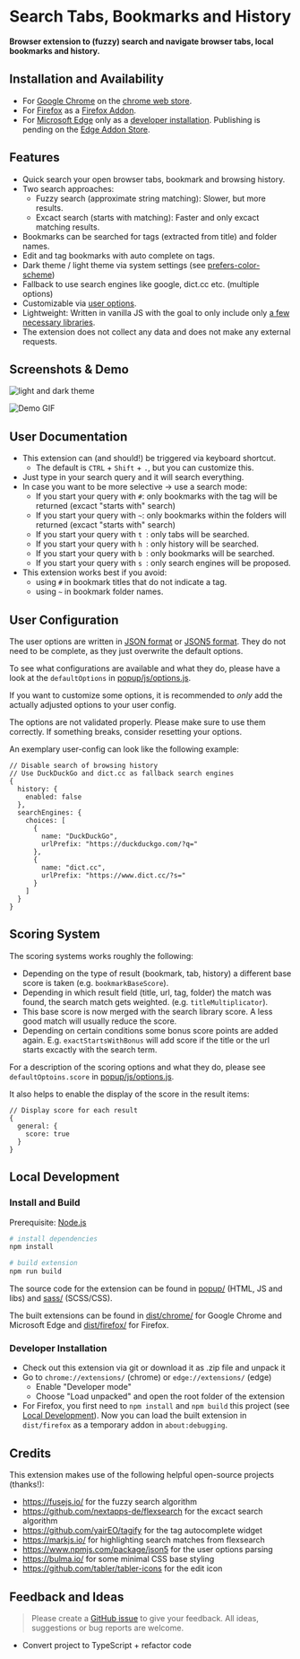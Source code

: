 # Search Tabs, Bookmarks and History

**Browser extension to (fuzzy) search and navigate browser tabs, local bookmarks and history.**

## Installation and Availability

* For [Google Chrome](https://www.google.com/chrome/) on the [chrome web store](https://chrome.google.com/webstore/detail/tabs-bookmark-and-history/cofpegcepiccpobikjoddpmmocficdjj?hl=en-GB&authuser=0).
* For [Firefox](https://www.mozilla.org/en-US/firefox/new/) as a [Firefox Addon](https://addons.mozilla.org/en-US/firefox/addon/search-tabs-bookmarks-history/).
* For [Microsoft Edge](https://www.microsoft.com/en-us/edge) only as a [developer installation](#developer-installation). Publishing is pending on the [Edge Addon Store](https://microsoftedge.microsoft.com/addons/Microsoft-Edge-Extensions-Home).

## Features

* Quick search your open browser tabs, bookmark and browsing history.
* Two search approaches: 
  * Fuzzy search (approximate string matching): Slower, but more results.
  * Excact search (starts with matching): Faster and only excact matching results.
* Bookmarks can be searched for tags (extracted from title) and folder names.
* Edit and tag bookmarks with auto complete on tags.
* Dark theme / light theme via system settings (see [prefers-color-scheme](https://developer.mozilla.org/en-US/docs/Web/CSS/@media/prefers-color-scheme))
* Fallback to use search engines like google, dict.cc etc. (multiple options)
* Customizable via [user options](#user-configuration).
* Lightweight: Written in vanilla JS with the goal to only include only [a few necessary libraries](#credits).
* The extension does not collect any data and does not make any external requests.

## Screenshots & Demo

![light and dark theme](/images/bookmark-and-history-search-screenshots.png "light and dark theme")

![Demo GIF](/images/bookmark-and-history-search.gif "Demo GIF")

## User Documentation

* This extension can (and should!) be triggered via keyboard shortcut.
  * The default is `CTRL` + `Shift` + `.`, but you can customize this.
* Just type in your search query and it will search everything.
* In case you want to be more selective -> use a search mode:
  * If you start your query with `#`: only bookmarks with the tag will be returned (excact "starts with" search)
  * If you start your query with `~`: only bookmarks within the folders will returned (excact "starts with" search)
  * If you start your query with `t `: only tabs will be searched.
  * If you start your query with `h `: only history will be searched.
  * If you start your query with `b `: only bookmarks will be searched.
  * If you start your query with `s `: only search engines will be proposed.
* This extension works best if you avoid:
  * using `#` in bookmark titles that do not indicate a tag.
  * using `~` in bookmark folder names.

## User Configuration

The user options are written in [JSON format](https://en.wikipedia.org/wiki/JSON) or [JSON5 format](https://json5.org/). They do not need to be complete, as they just overwrite the default options.

To see what configurations are available and what they do, please have a look at the `defaultOptions` in [popup/js/options.js](popup/js/options.js).

If you want to customize some options, it is recommended to *only* add the actually adjusted options to your user config.

The options are not validated properly. Please make sure to use them correctly. 
If something breaks, consider resetting your options.

An exemplary user-config can look like the following example:

```json5
// Disable search of browsing history
// Use DuckDuckGo and dict.cc as fallback search engines
{
  history: {
    enabled: false
  },
  searchEngines: {
    choices: [
      {
        name: "DuckDuckGo",
        urlPrefix: "https://duckduckgo.com/?q="
      },
      {
        name: "dict.cc",
        urlPrefix: "https://www.dict.cc/?s="
      }
    ]
  }
}
```

## Scoring System

The scoring systems works roughly the following:

* Depending on the type of result (bookmark, tab, history) a different base score is taken (e.g. `bookmarkBaseScore`).
* Depending in which result field (title, url, tag, folder) the match was found, the search match gets weighted. (e.g. `titleMultiplicator`).
* This base score is now merged with the search library score. A less good match will usually reduce the score.
* Depending on certain conditions some bonus score points are added again. E.g. `exactStartsWithBonus` will add score if the title or the url starts excactly with the search term.

For a description of the scoring options and what they do, please see `defaultOptoins.score` in [popup/js/options.js](popup/js/options.js).

It also helps to enable the display of the score in the result items:

```json5
// Display score for each result
{
  general: {
    score: true
  }
}
```

## Local Development

### Install and Build

Prerequisite: [Node.js](https://nodejs.org/en/)

```sh
# install dependencies
npm install

# build extension
npm run build
```

The source code for the extension can be found in [popup/](popup/) (HTML, JS and libs) and [sass/](sass/) (SCSS/CSS).

The built extensions can be found in [dist/chrome/](dist/chrome/) for Google Chrome and Microsoft Edge and [dist/firefox/](dist/firefox/) for Firefox.

### Developer Installation

* Check out this extension via git or download it as .zip file and unpack it
* Go to `chrome://extensions/` (chrome) or `edge://extensions/` (edge)
  * Enable "Developer mode"
  * Choose "Load unpacked" and open the root folder of the extension
* For Firefox, you first need to `npm install` and `npm build` this project (see [Local Development](#local-development)). Now you can load the built extension in `dist/firefox` as a temporary addon in `about:debugging`.

## Credits

This extension makes use of the following helpful open-source projects (thanks!):
* https://fusejs.io/ for the fuzzy search algorithm
* https://github.com/nextapps-de/flexsearch for the excact search algorithm
* https://github.com/yairEO/tagify for the tag autocomplete widget
* https://markjs.io/ for highlighting search matches from flexsearch
* https://www.npmjs.com/package/json5 for the user options parsing
* https://bulma.io/ for some minimal CSS base styling
* https://github.com/tabler/tabler-icons for the edit icon

## Feedback and Ideas

> Please create a [GitHub issue](https://github.com/Fannon/search-tabs-bookmarks-and-history/issues) to give your feedback. 
> All ideas, suggestions or bug reports are welcome.

* Convert project to TypeScript + refactor code
